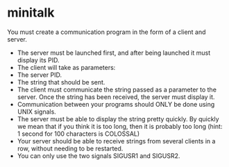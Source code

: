 # minitalk
You must create a communication program in the form of a client and server.
- The server must be launched first, and after being launched it must display its PID.
- The client will take as parameters:
- The server PID.
- The string that should be sent.
- The client must communicate the string passed as a parameter to the server. Once
the string has been received, the server must display it.
- Communication between your programs should ONLY be done using UNIX signals.
- The server must be able to display the string pretty quickly. By quickly we mean
that if you think it is too long, then it is probably too long (hint: 1 second for 100
characters is COLOSSAL)
- Your server should be able to receive strings from several clients in a row, without
needing to be restarted.
- You can only use the two signals SIGUSR1 and SIGUSR2.
